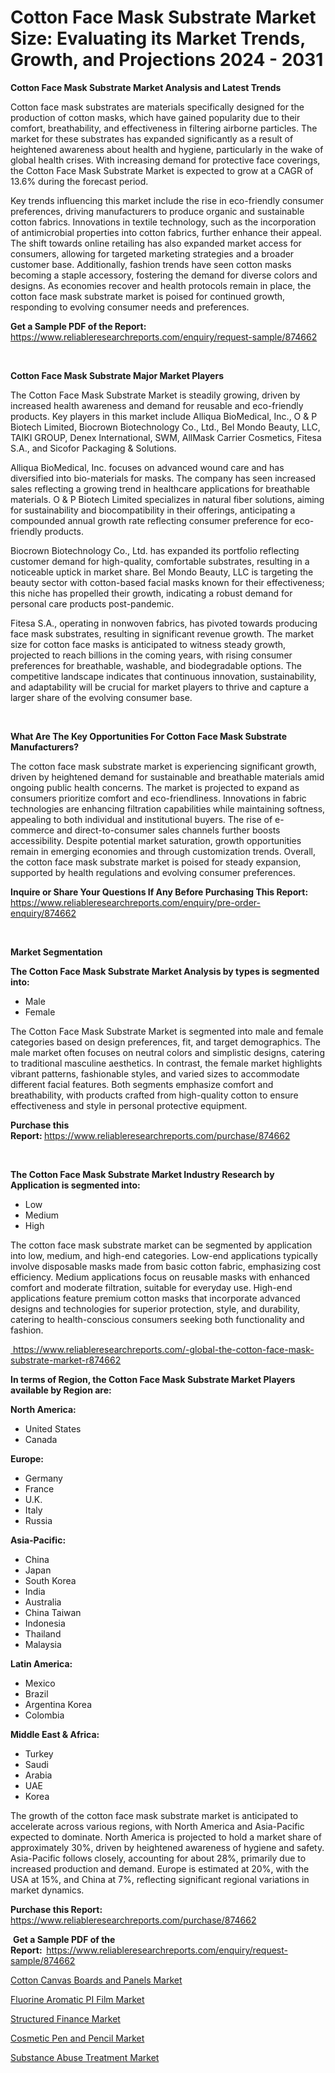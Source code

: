 <p><h1>Cotton Face Mask Substrate Market Size: Evaluating its Market Trends, Growth, and Projections 2024 - 2031</h1></p><p><strong>Cotton Face Mask Substrate Market Analysis and Latest Trends</strong></p>
<p><p>Cotton face mask substrates are materials specifically designed for the production of cotton masks, which have gained popularity due to their comfort, breathability, and effectiveness in filtering airborne particles. The market for these substrates has expanded significantly as a result of heightened awareness about health and hygiene, particularly in the wake of global health crises. With increasing demand for protective face coverings, the Cotton Face Mask Substrate Market is expected to grow at a CAGR of 13.6% during the forecast period.</p><p>Key trends influencing this market include the rise in eco-friendly consumer preferences, driving manufacturers to produce organic and sustainable cotton fabrics. Innovations in textile technology, such as the incorporation of antimicrobial properties into cotton fabrics, further enhance their appeal. The shift towards online retailing has also expanded market access for consumers, allowing for targeted marketing strategies and a broader customer base. Additionally, fashion trends have seen cotton masks becoming a staple accessory, fostering the demand for diverse colors and designs. As economies recover and health protocols remain in place, the cotton face mask substrate market is poised for continued growth, responding to evolving consumer needs and preferences.</p></p>
<p><strong>Get a Sample PDF of the Report:&nbsp;</strong> <a href="https://www.reliableresearchreports.com/enquiry/request-sample/874662">https://www.reliableresearchreports.com/enquiry/request-sample/874662</a></p>
<p>&nbsp;</p>
<p><strong>Cotton Face Mask Substrate Major Market Players</strong></p>
<p><p>The Cotton Face Mask Substrate Market is steadily growing, driven by increased health awareness and demand for reusable and eco-friendly products. Key players in this market include Alliqua BioMedical, Inc., O & P Biotech Limited, Biocrown Biotechnology Co., Ltd., Bel Mondo Beauty, LLC, TAIKI GROUP, Denex International, SWM, AllMask Carrier Cosmetics, Fitesa S.A., and Sicofor Packaging & Solutions. </p><p>Alliqua BioMedical, Inc. focuses on advanced wound care and has diversified into bio-materials for masks. The company has seen increased sales reflecting a growing trend in healthcare applications for breathable materials. O & P Biotech Limited specializes in natural fiber solutions, aiming for sustainability and biocompatibility in their offerings, anticipating a compounded annual growth rate reflecting consumer preference for eco-friendly products. </p><p>Biocrown Biotechnology Co., Ltd. has expanded its portfolio reflecting customer demand for high-quality, comfortable substrates, resulting in a noticeable uptick in market share. Bel Mondo Beauty, LLC is targeting the beauty sector with cotton-based facial masks known for their effectiveness; this niche has propelled their growth, indicating a robust demand for personal care products post-pandemic.</p><p>Fitesa S.A., operating in nonwoven fabrics, has pivoted towards producing face mask substrates, resulting in significant revenue growth. The market size for cotton face masks is anticipated to witness steady growth, projected to reach billions in the coming years, with rising consumer preferences for breathable, washable, and biodegradable options. The competitive landscape indicates that continuous innovation, sustainability, and adaptability will be crucial for market players to thrive and capture a larger share of the evolving consumer base.</p></p>
<p>&nbsp;</p>
<p><strong>What Are The Key Opportunities For Cotton Face Mask Substrate Manufacturers?</strong></p>
<p><p>The cotton face mask substrate market is experiencing significant growth, driven by heightened demand for sustainable and breathable materials amid ongoing public health concerns. The market is projected to expand as consumers prioritize comfort and eco-friendliness. Innovations in fabric technologies are enhancing filtration capabilities while maintaining softness, appealing to both individual and institutional buyers. The rise of e-commerce and direct-to-consumer sales channels further boosts accessibility. Despite potential market saturation, growth opportunities remain in emerging economies and through customization trends. Overall, the cotton face mask substrate market is poised for steady expansion, supported by health regulations and evolving consumer preferences.</p></p>
<p><strong>Inquire or Share Your Questions If Any Before Purchasing This Report:</strong> <a href="https://www.reliableresearchreports.com/enquiry/pre-order-enquiry/874662">https://www.reliableresearchreports.com/enquiry/pre-order-enquiry/874662</a></p>
<p>&nbsp;</p>
<p><strong>Market Segmentation</strong></p>
<p><strong>The Cotton Face Mask Substrate Market Analysis by types is segmented into:</strong></p>
<p><ul><li>Male</li><li>Female</li></ul></p>
<p><p>The Cotton Face Mask Substrate Market is segmented into male and female categories based on design preferences, fit, and target demographics. The male market often focuses on neutral colors and simplistic designs, catering to traditional masculine aesthetics. In contrast, the female market highlights vibrant patterns, fashionable styles, and varied sizes to accommodate different facial features. Both segments emphasize comfort and breathability, with products crafted from high-quality cotton to ensure effectiveness and style in personal protective equipment.</p></p>
<p><strong>Purchase this Report:&nbsp;</strong><a href="https://www.reliableresearchreports.com/purchase/874662">https://www.reliableresearchreports.com/purchase/874662</a></p>
<p>&nbsp;</p>
<p><strong>The Cotton Face Mask Substrate Market Industry Research by Application is segmented into:</strong></p>
<p><ul><li>Low</li><li>Medium</li><li>High</li></ul></p>
<p><p>The cotton face mask substrate market can be segmented by application into low, medium, and high-end categories. Low-end applications typically involve disposable masks made from basic cotton fabric, emphasizing cost efficiency. Medium applications focus on reusable masks with enhanced comfort and moderate filtration, suitable for everyday use. High-end applications feature premium cotton masks that incorporate advanced designs and technologies for superior protection, style, and durability, catering to health-conscious consumers seeking both functionality and fashion.</p></p>
<p><a href="https://www.reliableresearchreports.com/-global-the-cotton-face-mask-substrate-market-r874662">&nbsp;https://www.reliableresearchreports.com/-global-the-cotton-face-mask-substrate-market-r874662</a></p>
<p><strong>In terms of Region, the Cotton Face Mask Substrate Market Players available by Region are:</strong></p>
<p>
    <p> <strong> North America: </strong>
        <ul>
            <li>United States</li>
            <li>Canada</li>
        </ul>
        </p> 
    <p> <strong> Europe: </strong>
        <ul>
            <li>Germany</li>
            <li>France</li>
            <li>U.K.</li>
            <li>Italy</li>
            <li>Russia</li>
        </ul>
        </p> 
    <p> <strong> Asia-Pacific: </strong>
        <ul>
            <li>China</li>
            <li>Japan</li>
            <li>South Korea</li>
            <li>India</li>
            <li>Australia</li>
            <li>China Taiwan</li>
            <li>Indonesia</li>
            <li>Thailand</li>
            <li>Malaysia</li>
        </ul>
        </p> 
    <p> <strong> Latin America: </strong>
        <ul>
            <li>Mexico</li>
            <li>Brazil</li>
            <li>Argentina Korea</li>
            <li>Colombia</li>
        </ul>
        </p> 
    <p> <strong> Middle East & Africa: </strong>
        <ul>
            <li>Turkey</li>
            <li>Saudi</li>
            <li>Arabia</li>
            <li>UAE</li>
            <li>Korea</li>
        </ul>
    </p>
    </p>
<p><p>The growth of the cotton face mask substrate market is anticipated to accelerate across various regions, with North America and Asia-Pacific expected to dominate. North America is projected to hold a market share of approximately 30%, driven by heightened awareness of hygiene and safety. Asia-Pacific follows closely, accounting for about 28%, primarily due to increased production and demand. Europe is estimated at 20%, with the USA at 15%, and China at 7%, reflecting significant regional variations in market dynamics.</p></p>
<p><strong>Purchase this Report: </strong><a href="https://www.reliableresearchreports.com/purchase/874662">https://www.reliableresearchreports.com/purchase/874662</a></p>
<p>&nbsp;<strong>Get a Sample PDF of the Report:&nbsp;&nbsp;</strong><a href="https://www.reliableresearchreports.com/enquiry/request-sample/874662">https://www.reliableresearchreports.com/enquiry/request-sample/874662</a></p>
<p><strong></strong></p>
<p><p><a href="https://github.com/nathandecarvalho/Market-Research-Report-List-5/blob/main/cotton-canvas-boards-and-panels-market.md">Cotton Canvas Boards and Panels Market</a></p><p><a href="https://medium.com/@amandaexton567/fluorine-aromatic-pi-film-market-trends-a-detailed-study-of-its-market-segmentation-and-analyzing-75df63ab8f65">Fluorine Aromatic PI Film Market</a></p><p><a href="https://www.linkedin.com/pulse/structured-finance-industry-analysis-report-its-market-size-pqcgf?trackingId=zKrSq3LoSdi67B%2F%2BBqFQQA%3D%3D">Structured Finance Market</a></p><p><a href="https://github.com/julyju69/Market-Research-Report-List-5/blob/main/cosmetic-pen-and-pencil-market.md">Cosmetic Pen and Pencil Market</a></p><p><a href="https://www.linkedin.com/pulse/global-substance-abuse-treatment-market-analysis-trends-forecasts-qhusf?trackingId=Q%2FXm5CAKQxiHm%2FfqLNWdWg%3D%3D">Substance Abuse Treatment Market</a></p></p>